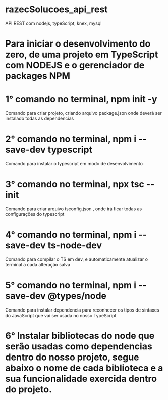 # razecSolucoes_api_rest
 API REST com nodejs, typeScript, knex, mysql

 # Para iniciar o desenvolvimento do zero, de uma projeto em TypeScript com NODEJS e o gerenciador de packages NPM
  
 # 1° comando no terminal, npm init -y
 Comando para criar projeto, criando arquivo package.json onde deverá ser instalado todas as dependencias 

 # 2° comando no terminal, npm i --save-dev typescript
 Comando para instalar o typescript em modo de desenvolvimento

 # 3° comando no terminal, npx tsc --init
 Comando para criar arquivo tsconfig.json , onde irá ficar todas as configurações do typescript

 # 4° comando no terminal, npm i --save-dev ts-node-dev
 Comando para compilar o TS em dev,  e automaticamente atualizar o terminal a cada alteração salva

 # 5° comando no terminal, npm i --save-dev @types/node
 Comando para instalar dependencia para reconhecer os tipos de sintaxes do JavaScript que vai ser usada no nosso TypeScript

 # 6° Instalar bibliotecas do node que serão usadas como dependencias dentro do nosso projeto, segue abaixo o nome de cada biblioteca e a sua funcionalidade exercida dentro do projeto.
